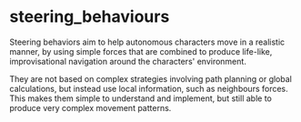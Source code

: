 # steering_behaviours

Steering behaviors aim to help autonomous characters move in a realistic manner, 
by using simple forces that are combined to produce life-like, 
improvisational navigation around the characters' environment. 

They are not based on complex strategies involving path planning or global calculations, 
but instead use local information, such as neighbours forces. 
This makes them simple to understand and implement, 
but still able to produce very complex movement patterns.
